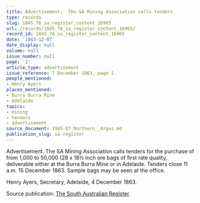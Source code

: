 ```yaml
---
title: Advertisement.  The SA Mining Association calls tenders
type: records
slug: 1845_76_sa_register_content_16965
url: /records/1845_76_sa_register_content_16965/
record_id: 1845_76_sa_register_content_16965
date: '1863-12-07'
date_display: null
volume: null
issue_number: null
page: '1'
article_type: advertisement
issue_reference: 7 December 1863, page 1
people_mentioned:
- Henry Ayers
places_mentioned:
- Burra Burra Mine
- Adelaide
topics:
- mining
- tenders
- advertisement
source_document: 1985-87_Northern__Argus.md
publication_slug: sa-register
---
```


Advertisement.  The SA Mining Association calls tenders for the purchase of from 1,000 to 50,000 (28 x 18½ inch ore bags of first rate quality, deliverable either at the Burra Burra Mine or in Adelaide.  Tenders close 11 a.m. 15 December 1863.  Sample bags may be seen at the office.

Henry Ayers, Secretary, Adelaide, 4 December 1863.

Source publication: [The South Australian Register](/publications/sa-register/)
